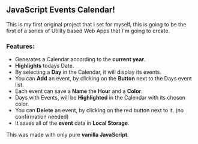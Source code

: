 ## JavaScript Events Calendar! 

This is my first original project that I set for myself, this is going to be the first of a series of Utility based Web Apps that I'm going to create.  
  
### Features:
  - Generates a Calendar according to the **current year**.  
  - **Highlights** todays Date.  
  - By selecting a **Day** in the Calendar, it will display its events.  
  - You can **Add** an event, by clicking on the **Button** next to the Days event list.  
  - Each event can save a **Name** the **Hour** and a **Color**.  
  - Days with Events, will be **Highlighted** in the Calendar with its chosen color.  
  - You can **Delete** an event, by clicking on the red button next to it. (no confirmation needed)  
  - It saves all of the **event** data in **Local Storage**.  
  
This was made with only pure **vanilla JavaScript**.
